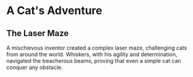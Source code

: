 # A Cat's Adventure

## The Laser Maze

A mischievous inventor created a complex laser maze, challenging cats from around the world. Whiskers, with his agility and determination, navigated the treacherous beams, proving that even a simple cat can conquer any obstacle.
